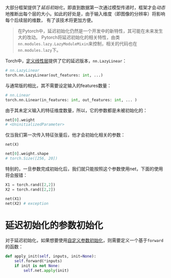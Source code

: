 大部分框架提供了*延后初始化*，即直到数据第一次通过模型传递时，框架才会*动态*地推断出每个层的大小。如此的好处是，由于输入维度（即图像的分辨率）将影响每个后续层的维数， 有了该技术将更加方便。

> 在Pytorch中，延迟初始化仍然是一个开发中的新特性，其可能在未来发生大的改动。
> Pytorch将延迟初始化的相关特性，由类`nn.modules.lazy.LazyModuleMixin`来控制，相关的代码也在`nn.modules.lazy`下。

Torch中，[定义线性层](定义线性层.md)提供了它的延迟版本，`nn.LazyLinear`：
```python
# nn.LazyLinear
torch.nn.LazyLinear(out_features: int, ...)
```

与通常版的相比，其不需要设定输入的features数量：
```python
# nn.Linear
torch.nn.Linear(in_features: int, out_features: int, ... )
```


由于其未定义输入的特征维度数量，所以，它的参数都是未被初始化的：
```python
net[0].weight
# <UninitializedParameter>
```

仅当我们第一次传入特征张量后，他才会初始化相关的参数：
```python
net(X)

net[0].weight.shape
# torch.Size([256, 20])
```

特别的，一旦参数完成初始化后，我们就只能按照这个参数使用net，下面的使用将会报错：
```python
X1 = torch.rand([2,2])
X2 = torch.rand([2,2])

net(X1)
net(X2) # exception
```

# 延迟初始化的参数初始化
对于延迟初始化，如果想要使用[自定义参数初始化](参数管理.md#参数初始化)，则需要定义一个基于`forward`的函数：
```python
def apply_init(self, inputs, init=None):
    self.forward(*inputs)
    if init is not None:
        self.net.apply(init)
```


